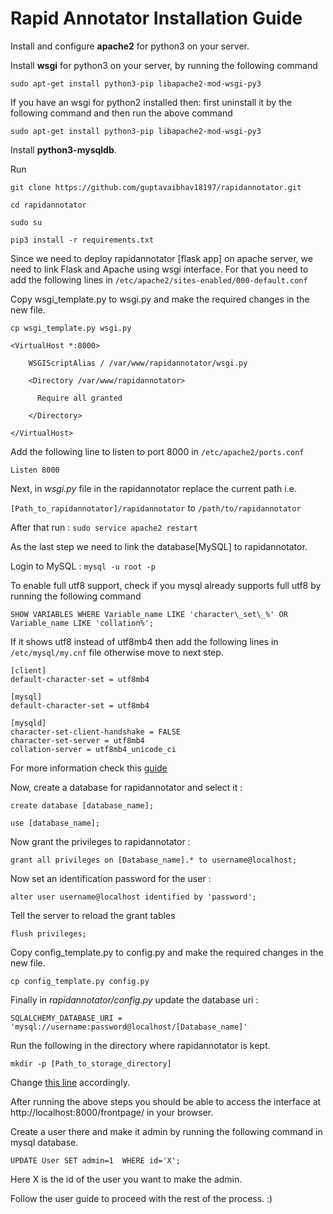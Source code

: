 # Rapid Annotator Installation Guide

Install and configure **apache2** for python3 on your server.

Install **wsgi** for python3 on your server, by running the following command

`sudo apt-get install python3-pip libapache2-mod-wsgi-py3`

If you have an wsgi for python2 installed then: first uninstall it by the
following command and then run the above command

`sudo apt-get install python3-pip libapache2-mod-wsgi-py3`


Install **python3-mysqldb**.

Run

`git clone https://github.com/guptavaibhav18197/rapidannotator.git`

`cd rapidannotator`

`sudo su`

`pip3 install -r requirements.txt`


Since we need to deploy rapidannotator [flask app] on apache server, we need to link Flask and Apache using wsgi interface. For that you need to add the following lines in `/etc/apache2/sites-enabled/000-default.conf`

Copy wsgi_template.py to wsgi.py and make the required changes in the new file.

`cp wsgi_template.py wsgi.py`

```
<VirtualHost *:8000>

    WSGIScriptAlias / /var/www/rapidannotator/wsgi.py

    <Directory /var/www/rapidannotator>

      Require all granted

    </Directory>

</VirtualHost>
```

Add the following line to listen to port 8000 in `/etc/apache2/ports.conf`

```Listen 8000```


Next, in _wsgi.py_ file in the rapidannotator replace the current path i.e.

`[Path_to_rapidannotator]/rapidannotator` to `/path/to/rapidannotator`

After that run : `sudo service apache2 restart`

As the last step we need to link the database[MySQL] to rapidannotator.

Login to MySQL : `mysql -u root -p`

To enable full utf8 support, check if you mysql already supports full utf8 by running the following command

`SHOW VARIABLES WHERE Variable_name LIKE 'character\_set\_%' OR Variable_name LIKE 'collation%';`

If it shows utf8 instead of utf8mb4 then add the following lines in `/etc/mysql/my.cnf` file otherwise move to next step.

```
[client]
default-character-set = utf8mb4

[mysql]
default-character-set = utf8mb4

[mysqld]
character-set-client-handshake = FALSE
character-set-server = utf8mb4
collation-server = utf8mb4_unicode_ci
```

For more information check this [guide](https://mathiasbynens.be/notes/mysql-utf8mb4)

Now, create a database for rapidannotator and select it :

`create database [database_name];`

`use [database_name];`

Now grant the privileges to rapidannotator :

`grant all privileges on [Database_name].* to username@localhost;`

Now set an identification password for the user :

`alter user username@localhost identified by 'password';`

Tell the server to reload the grant tables

`flush privileges;`

Copy config_template.py to config.py and make the required changes in the new file.

`cp config_template.py config.py`

Finally in _rapidannotator/config.py_ update the database uri :

`SQLALCHEMY_DATABASE_URI = 'mysql://username:password@localhost/[Database_name]'`

Run the following in the directory where rapidannotator is kept.

`mkdir -p [Path_to_storage_directory]`

Change [this line](https://github.com/guptavaibhav18197/rapidannotator/blob/master/rapidannotator/config_template.py#L9) accordingly.


After running the above steps you should be able to access the interface at http://localhost:8000/frontpage/ in your browser.

Create a user there and make it admin by running the following command in mysql database.

`UPDATE User SET admin=1  WHERE id='X';`

Here X is the id of the user you want to make the admin.

Follow the user guide to proceed with the rest of the process. :)
